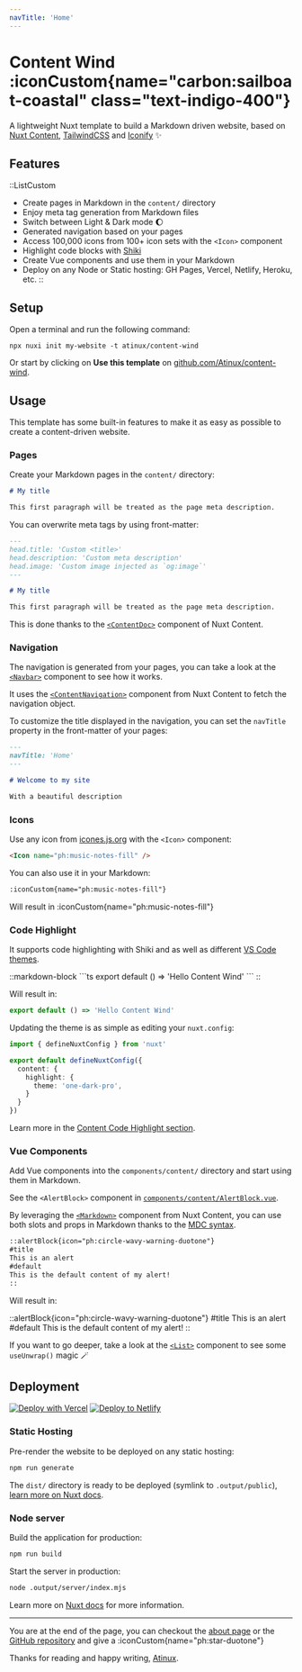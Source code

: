 ```yaml
---
navTitle: 'Home'
---
```


# Content Wind :iconCustom{name="carbon:sailboat-coastal" class="text-indigo-400"}

A lightweight Nuxt template to build a Markdown driven website, based on [Nuxt Content](https://content.nuxtjs.org), [TailwindCSS](https://tailwindcss.com) and [Iconify](https://iconify.design) :sparkles:

## Features

::ListCustom
- Create pages in Markdown in the `content/` directory
- Enjoy meta tag generation from Markdown files
- Switch between Light & Dark mode :moon:
- Generated navigation based on your pages
- Access 100,000 icons from 100+ icon sets with the `<Icon>` component
- Highlight code blocks with [Shiki](https://shiki.matsu.io)
- Create Vue components and use them in your Markdown
- Deploy on any Node or Static hosting: GH Pages, Vercel, Netlify, Heroku, etc.
::

## Setup

Open a terminal and run the following command:

```
npx nuxi init my-website -t atinux/content-wind
```

Or start by clicking on **Use this template** on [github.com/Atinux/content-wind](https://github.com/Atinux/content-wind).

## Usage

This template has some built-in features to make it as easy as possible to create a content-driven website.

### Pages

Create your Markdown pages in the `content/` directory:

```md
# My title

This first paragraph will be treated as the page meta description.
```

You can overwrite meta tags by using front-matter:

```md
---
head.title: 'Custom <title>'
head.description: 'Custom meta description'
head.image: 'Custom image injected as `og:image`'
---

# My title

This first paragraph will be treated as the page meta description.
```

This is done thanks to the [`<ContentDoc>`](https://content.nuxtjs.org/api/components/content-doc) component of Nuxt Content.

### Navigation

The navigation is generated from your pages, you can take a look at the [`<Navbar>`](https://github.com/Atinux/content-wind/blob/main/components/Navbar.vue) component to see how it works.

It uses the [`<ContentNavigation>`](https://content.nuxtjs.org/api/components/content-navigation) component from Nuxt Content to fetch the navigation object.

To customize the title displayed in the navigation, you can set the `navTitle` property in the front-matter of your pages:

```md
---
navTitle: 'Home'
---

# Welcome to my site

With a beautiful description
```

### Icons

Use any icon from [icones.js.org](https://icones.js.org) with the `<Icon>` component:

```html
<Icon name="ph:music-notes-fill" />
```

You can also use it in your Markdown:

```md
:iconCustom{name="ph:music-notes-fill"}
```

Will result in :iconCustom{name="ph:music-notes-fill"}

### Code Highlight

It supports code highlighting with Shiki and as well as different [VS Code themes](https://github.com/shikijs/shiki/blob/main/docs/themes.md#all-themes).

::markdown-block
\```ts
export default () => 'Hello Content Wind'
\```
::

Will result in:

```ts
export default () => 'Hello Content Wind'
```

Updating the theme is as simple as editing your `nuxt.config`:

```ts
import { defineNuxtConfig } from 'nuxt'

export default defineNuxtConfig({
  content: {
    highlight: {
      theme: 'one-dark-pro',
    }
  }
})
```

Learn more in the [Content Code Highlight section](https://content.nuxtjs.org/api/configuration#highlight).

### Vue Components

Add Vue components into the `components/content/` directory and start using them in Markdown.

See the `<AlertBlock>` component in [`components/content/AlertBlock.vue`](https://github.com/Atinux/content-wind/blob/main/components/content/Alert.vue).

By leveraging the [`<Markdown>`](https://content.nuxtjs.org/api/components/markdown) component from Nuxt Content, you can use both slots and props in Markdown thanks to the [MDC syntax](https://content.nuxtjs.org/guide/writing/mdc).

```md
::alertBlock{icon="ph:circle-wavy-warning-duotone"}
#title
This is an alert
#default
This is the default content of my alert!
::
```

Will result in:

::alertBlock{icon="ph:circle-wavy-warning-duotone"}
#title
This is an alert
#default
This is the default content of my alert!
::

If you want to go deeper, take a look at the [`<List>`](https://github.com/Atinux/content-wind/blob/main/components/content/List.vue) component to see some `useUnwrap()` magic :magic_wand:


## Deployment

[![Deploy with Vercel](https://vercel.com/button)](https://vercel.com/new/clone?repository-url=https%3A%2F%2Fgithub.com%2FAtinux%2Fcontent-wind) [![Deploy to Netlify](https://www.netlify.com/img/deploy/button.svg)](https://app.netlify.com/start/deploy?repository=https://github.com/Atinux/content-wind)


### Static Hosting

Pre-render the website to be deployed on any static hosting:

```bash
npm run generate
```

The `dist/` directory is ready to be deployed (symlink to `.output/public`), [learn more on Nuxt docs](https://v3.nuxtjs.org/guide/deploy/static-hosting).

### Node server

Build the application for production:

```bash
npm run build
```

Start the server in production:

```bash
node .output/server/index.mjs
```

Learn more on [Nuxt docs](https://v3.nuxtjs.org/guide/deploy/node-server) for more information.

---

You are at the end of the page, you can checkout the [about page](/about) or the [GitHub repository](https://github.com/Atinux/content-wind) and give a :iconCustom{name="ph:star-duotone"}

Thanks for reading and happy writing, [Atinux](https://twitter.com/Atinux).
